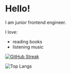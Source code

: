 # Hello!
I am junior frontend engineer.

I love:

- reading books
- listening music

[![GitHub Streak](http://github-readme-streak-stats.herokuapp.com?user=73-hana&date_format=j%20M%5B%20Y%5D)](https://git.io/streak-stats)

![Top Langs](https://github-readme-stats.vercel.app/api/top-langs/?username=73-hana)
